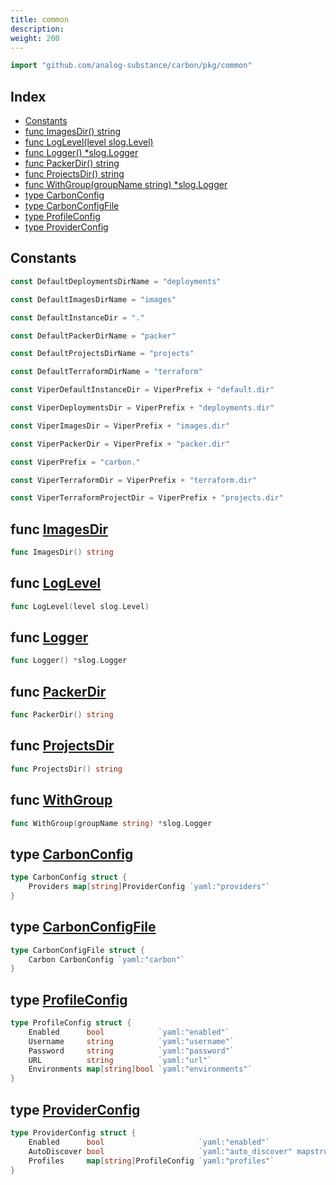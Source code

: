 ```yaml
---
title: common
description: 
weight: 200
---
```



```go
import "github.com/analog-substance/carbon/pkg/common"
```

## Index

- [Constants](<#constants>)
- [func ImagesDir\(\) string](<#ImagesDir>)
- [func LogLevel\(level slog.Level\)](<#LogLevel>)
- [func Logger\(\) \*slog.Logger](<#Logger>)
- [func PackerDir\(\) string](<#PackerDir>)
- [func ProjectsDir\(\) string](<#ProjectsDir>)
- [func WithGroup\(groupName string\) \*slog.Logger](<#WithGroup>)
- [type CarbonConfig](<#CarbonConfig>)
- [type CarbonConfigFile](<#CarbonConfigFile>)
- [type ProfileConfig](<#ProfileConfig>)
- [type ProviderConfig](<#ProviderConfig>)


## Constants

<a name="DefaultDeploymentsDirName"></a>

```go
const DefaultDeploymentsDirName = "deployments"
```

<a name="DefaultImagesDirName"></a>

```go
const DefaultImagesDirName = "images"
```

<a name="DefaultInstanceDir"></a>

```go
const DefaultInstanceDir = "."
```

<a name="DefaultPackerDirName"></a>

```go
const DefaultPackerDirName = "packer"
```

<a name="DefaultProjectsDirName"></a>

```go
const DefaultProjectsDirName = "projects"
```

<a name="DefaultTerraformDirName"></a>

```go
const DefaultTerraformDirName = "terraform"
```

<a name="ViperDefaultInstanceDir"></a>

```go
const ViperDefaultInstanceDir = ViperPrefix + "default.dir"
```

<a name="ViperDeploymentsDir"></a>

```go
const ViperDeploymentsDir = ViperPrefix + "deployments.dir"
```

<a name="ViperImagesDir"></a>

```go
const ViperImagesDir = ViperPrefix + "images.dir"
```

<a name="ViperPackerDir"></a>

```go
const ViperPackerDir = ViperPrefix + "packer.dir"
```

<a name="ViperPrefix"></a>

```go
const ViperPrefix = "carbon."
```

<a name="ViperTerraformDir"></a>

```go
const ViperTerraformDir = ViperPrefix + "terraform.dir"
```

<a name="ViperTerraformProjectDir"></a>

```go
const ViperTerraformProjectDir = ViperPrefix + "projects.dir"
```

<a name="ImagesDir"></a>
## func [ImagesDir](<https://github.com/analog-substance/carbon/blob/main/pkg/common/helpers.go#L31>)

```go
func ImagesDir() string
```



<a name="LogLevel"></a>
## func [LogLevel](<https://github.com/analog-substance/carbon/blob/main/pkg/common/logging.go#L23>)

```go
func LogLevel(level slog.Level)
```



<a name="Logger"></a>
## func [Logger](<https://github.com/analog-substance/carbon/blob/main/pkg/common/logging.go#L15>)

```go
func Logger() *slog.Logger
```



<a name="PackerDir"></a>
## func [PackerDir](<https://github.com/analog-substance/carbon/blob/main/pkg/common/helpers.go#L27>)

```go
func PackerDir() string
```



<a name="ProjectsDir"></a>
## func [ProjectsDir](<https://github.com/analog-substance/carbon/blob/main/pkg/common/helpers.go#L35>)

```go
func ProjectsDir() string
```



<a name="WithGroup"></a>
## func [WithGroup](<https://github.com/analog-substance/carbon/blob/main/pkg/common/logging.go#L19>)

```go
func WithGroup(groupName string) *slog.Logger
```



<a name="CarbonConfig"></a>
## type [CarbonConfig](<https://github.com/analog-substance/carbon/blob/main/pkg/common/config.go#L17-L19>)



```go
type CarbonConfig struct {
    Providers map[string]ProviderConfig `yaml:"providers"`
}
```

<a name="CarbonConfigFile"></a>
## type [CarbonConfigFile](<https://github.com/analog-substance/carbon/blob/main/pkg/common/config.go#L20-L22>)



```go
type CarbonConfigFile struct {
    Carbon CarbonConfig `yaml:"carbon"`
}
```

<a name="ProfileConfig"></a>
## type [ProfileConfig](<https://github.com/analog-substance/carbon/blob/main/pkg/common/config.go#L3-L9>)



```go
type ProfileConfig struct {
    Enabled      bool            `yaml:"enabled"`
    Username     string          `yaml:"username"`
    Password     string          `yaml:"password"`
    URL          string          `yaml:"url"`
    Environments map[string]bool `yaml:"environments"`
}
```

<a name="ProviderConfig"></a>
## type [ProviderConfig](<https://github.com/analog-substance/carbon/blob/main/pkg/common/config.go#L11-L15>)



```go
type ProviderConfig struct {
    Enabled      bool                     `yaml:"enabled"`
    AutoDiscover bool                     `yaml:"auto_discover" mapstructure:"auto_discover"`
    Profiles     map[string]ProfileConfig `yaml:"profiles"`
}
```

